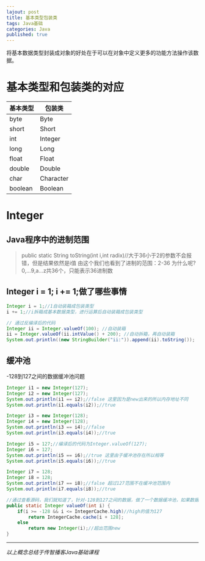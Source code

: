 ```yaml
---  
lajout: post  
title: 基本类型包装类  
tags: Java基础  
categories: Java  
published: true  
---  
```


将基本数据类型封装成对象的好处在于可以在对象中定义更多的功能方法操作该数据。

# 基本类型和包装类的对应

| 基本类型 |  包装类   |
|----------|-----------|
| byte     | Byte      |
| short    | Short     |
| int      | Integer   |
| long     | Long      |
| float    | Float     |
| double   | Double    |
| char     | Character |
| boolean  | Boolean   |

# Integer

## Java程序中的进制范围

> public static String toString(int i,int radix)//大于36小于2的参数不会报错，但是结果依然是i值
> 由这个我们也看到了进制的范围：2-36
> 为什么呢?0,...9,a...z共36个，只能表示36进制数

## Integer i = 1; i += 1;做了哪些事情

```java
Integer i = 1;//1自动装箱成包装类型
i += 1;//i拆箱成基本数据类型，进行运算后自动装箱成包装类型

// 通过反编译后的代码
Integer ii = Integer.valueOf(100); //自动装箱
ii = Integer.valueOf(ii.intValue() + 200); //自动拆箱，再自动装箱
System.out.println((new StringBuilder("ii:")).append(ii).toString());
```

## 缓冲池

-128到127之间的数据缓冲池问题

```java
Integer i1 = new Integer(127);
Integer i2 = new Integer(127);
System.out.println(i1 == i2);//false 这里因为是new出来的所以内存地址不同
System.out.println(i1.equals(i2));//true

Integer i3 = new Integer(128);
Integer i4 = new Integer(128);
System.out.println(i3 == i4);//false
System.out.println(i3.equals(i4));//true

Integer i5 = 127;//编译后的代码为Integer.valueOf(127);
Integer i6 = 127;
System.out.println(i5 == i6);//true 这里由于缓冲池存在所以相等
System.out.println(i5.equals(i6));//true

Integer i7 = 128;
Integer i8 = 128;
System.out.println(i7 == i8);//false 超过127范围不在缓冲池范围内
System.out.println(i7.equals(i8));//true

//通过查看源码，我们就知道了，针对-128到127之间的数据，做了一个数据缓冲池，如果数据是该范围内的，每次并不创建新的空间
public static Integer valueOf(int i) {
    if(i >= -128 && i <= IntegerCache.high)//high的值为127
        return IntegerCache.cache[i + 128];
    else
        return new Integer(i);//超出范围new
}
```


----------

*以上概念总结于传智播客Java基础课程*